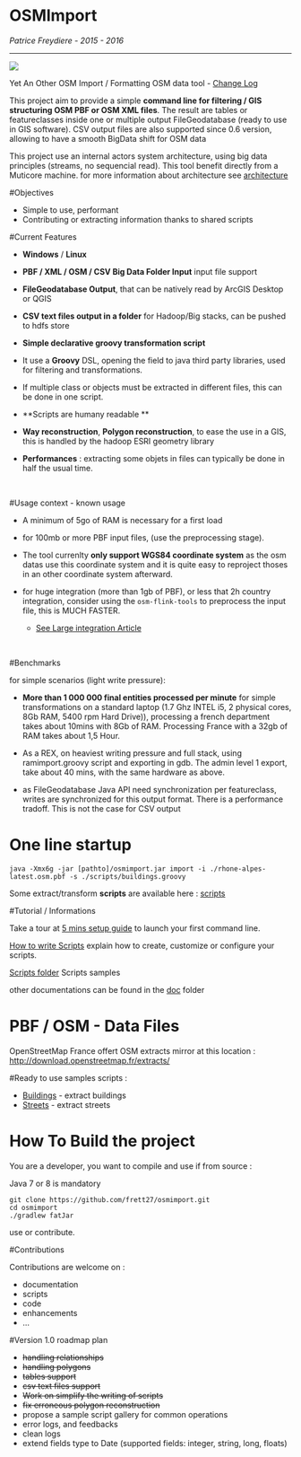 
OSMImport
=========

_Patrice Freydiere - 2015 - 2016_

---


![](https://travis-ci.org/frett27/OSMImport.svg?branch=master)


Yet An Other OSM Import / Formatting OSM data tool - [Change Log](ChangeLog.md)

This project aim to provide a simple **command line for filtering / GIS structuring OSM PBF or OSM XML files**. The result are tables or featureclasses inside one or multiple output FileGeodatabase (ready to use in GIS software). CSV output files are also supported since 0.6 version, allowing to have a smooth BigData shift for OSM data 

This project use an internal actors system architecture, using big data principles (streams, no sequencial read). This tool benefit directly from a Muticore machine. for more information about architecture see [architecture](doc/architecture/architecture.md)



#Objectives

- Simple to use, performant
- Contributing or extracting information thanks to shared scripts

#Current Features

- **Windows** / **Linux** 

- **PBF / XML / OSM / CSV Big Data Folder Input** input file support

- **FileGeodatabase Output**, that can be natively read by ArcGIS Desktop or QGIS

- **CSV text files output in a folder** for Hadoop/Big stacks, can be pushed to hdfs store

- **Simple declarative groovy transformation script** 
-  It use a **Groovy** DSL, opening the field to java third party libraries, used for filtering and transformations.
-  If multiple class or objects must be extracted in different files, this can be done in one script.
-  **Scripts are humany readable **

- **Way reconstruction**, **Polygon reconstruction**, to ease the use in a GIS, this is handled by the hadoop ESRI geometry library

- **Performances** : extracting some objets in files can typically be done in half the usual time. 

  ​


#Usage context - known usage

- A minimum of 5go of RAM is necessary for a first load 
- for 100mb or more PBF input files, (use the preprocessing stage).


- The tool currenlty **only support WGS84 coordinate system** as the osm datas use this coordinate system and it is quite easy to reproject thoses in an other coordinate system afterward.

- for huge integration (more than 1gb of PBF), or less that 2h country integration, consider using the `osm-flink-tools` to preprocess the input file, this is MUCH FASTER.

  - [See Large integration Article]()

    ​


#Benchmarks

for simple scenarios (light write pressure):

- **More than 1 000 000 final entities processed per minute** for simple transformations on a standard laptop (1.7 Ghz INTEL i5, 2 physical cores, 8Gb RAM, 5400 rpm Hard Drive)), processing a french department takes about 10mins with 8Gb of RAM. Processing France with a 32gb of RAM takes about 1,5 Hour.

- As a REX, on heaviest writing pressure and full stack, using ramimport.groovy script and exporting in gdb. The admin level 1 export, take about 40 mins, with the same hardware as above.

- as FileGeodatabase Java API need synchronization per featureclass, writes are synchronized for this output format. There is a performance tradoff. This is not the case for CSV output



# One line startup

```
java -Xmx6g -jar [pathto]/osmimport.jar import -i ./rhone-alpes-latest.osm.pbf -s ./scripts/buildings.groovy
```

Some extract/transform **scripts** are available here : [scripts](scripts)



#Tutorial / Informations

Take a tour at [5 mins setup guide](doc/QuickStart.md) to launch your first command line.

[How to write Scripts](doc/ScriptReference.md) explain how to create, customize or configure your scripts.

[Scripts folder](scripts) Scripts samples

other documentations can be found in the [doc](doc) folder



# PBF / OSM - Data Files

OpenStreetMap France offert OSM extracts mirror at this location : http://download.openstreetmap.fr/extracts/



#Ready to use samples scripts :

- [Buildings](scripts/buildings.groovy) - extract buildings
- [Streets](scripts/streets.groovy) - extract streets




# How To Build the project

You are a developer, you want to compile and use if from source :

Java 7 or 8 is mandatory

```
git clone https://github.com/frett27/osmimport.git
cd osmimport
./gradlew fatJar
```

use or contribute.

#Contributions

Contributions are welcome on :

- documentation
- scripts
- code
- enhancements
- ...


#Version 1.0 roadmap plan

- <strike>handling relationships</strike>
- <strike>handling polygons</strike>
- <strike>tables support</strike>
- <strike>csv text files support</strike>
- <strike>Work on simplify the writing of scripts</strike>
- <strike>fix erroneous polygon reconstruction</strike>
- propose a sample script gallery for common operations
- error logs, and feedbacks
- clean logs
- extend fields type to Date (supported fields: integer, string, long, floats)

